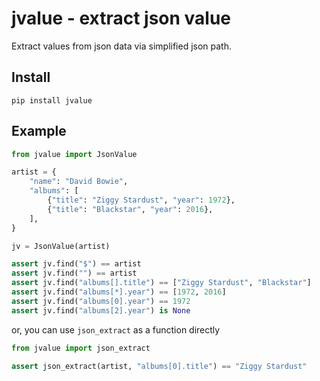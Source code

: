 # jvalue - extract json value

Extract values from json data via simplified json path.

## Install

```
pip install jvalue
```

## Example

```Python
from jvalue import JsonValue

artist = {
    "name": "David Bowie",
    "albums": [
        {"title": "Ziggy Stardust", "year": 1972},
        {"title": "Blackstar", "year": 2016},
    ],
}

jv = JsonValue(artist)

assert jv.find("$") == artist
assert jv.find("") == artist
assert jv.find("albums[].title") == ["Ziggy Stardust", "Blackstar"]
assert jv.find("albums[*].year") == [1972, 2016]
assert jv.find("albums[0].year") == 1972
assert jv.find("albums[2].year") is None
```

or, you can use `json_extract` as a function directly

```Python
from jvalue import json_extract

assert json_extract(artist, "albums[0].title") == "Ziggy Stardust"
```
